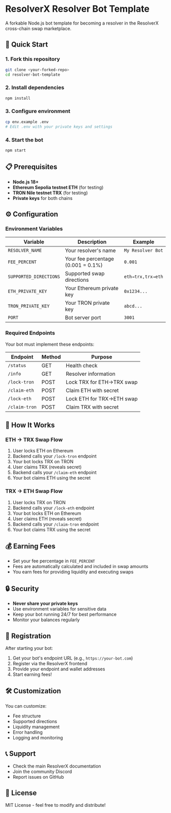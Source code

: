 # ResolverX Resolver Bot Template

A forkable Node.js bot template for becoming a resolver in the ResolverX cross-chain swap marketplace.

## 🚀 Quick Start

### 1. Fork this repository
```bash
git clone <your-forked-repo>
cd resolver-bot-template
```

### 2. Install dependencies
```bash
npm install
```

### 3. Configure environment
```bash
cp env.example .env
# Edit .env with your private keys and settings
```

### 4. Start the bot
```bash
npm start
```

## 📋 Prerequisites

- **Node.js 18+**
- **Ethereum Sepolia testnet ETH** (for testing)
- **TRON Nile testnet TRX** (for testing)
- **Private keys** for both chains

## ⚙️ Configuration

### Environment Variables

| Variable | Description | Example |
|----------|-------------|---------|
| `RESOLVER_NAME` | Your resolver's name | `My Resolver Bot` |
| `FEE_PERCENT` | Your fee percentage (0.001 = 0.1%) | `0.001` |
| `SUPPORTED_DIRECTIONS` | Supported swap directions | `eth→trx,trx→eth` |
| `ETH_PRIVATE_KEY` | Your Ethereum private key | `0x1234...` |
| `TRON_PRIVATE_KEY` | Your TRON private key | `abcd...` |
| `PORT` | Bot server port | `3001` |

### Required Endpoints

Your bot must implement these endpoints:

| Endpoint | Method | Purpose |
|----------|--------|---------|
| `/status` | GET | Health check |
| `/info` | GET | Resolver information |
| `/lock-tron` | POST | Lock TRX for ETH→TRX swap |
| `/claim-eth` | POST | Claim ETH with secret |
| `/lock-eth` | POST | Lock ETH for TRX→ETH swap |
| `/claim-tron` | POST | Claim TRX with secret |

## 🔄 How It Works

### ETH → TRX Swap Flow
1. User locks ETH on Ethereum
2. Backend calls your `/lock-tron` endpoint
3. Your bot locks TRX on TRON
4. User claims TRX (reveals secret)
5. Backend calls your `/claim-eth` endpoint
6. Your bot claims ETH using the secret

### TRX → ETH Swap Flow
1. User locks TRX on TRON
2. Backend calls your `/lock-eth` endpoint
3. Your bot locks ETH on Ethereum
4. User claims ETH (reveals secret)
5. Backend calls your `/claim-tron` endpoint
6. Your bot claims TRX using the secret

## 💰 Earning Fees

- Set your fee percentage in `FEE_PERCENT`
- Fees are automatically calculated and included in swap amounts
- You earn fees for providing liquidity and executing swaps

## 🔒 Security

- **Never share your private keys**
- Use environment variables for sensitive data
- Keep your bot running 24/7 for best performance
- Monitor your balances regularly

## 📡 Registration

After starting your bot:

1. Get your bot's endpoint URL (e.g., `https://your-bot.com`)
2. Register via the ResolverX frontend
3. Provide your endpoint and wallet addresses
4. Start earning fees!

## 🛠️ Customization

You can customize:
- Fee structure
- Supported directions
- Liquidity management
- Error handling
- Logging and monitoring

## 📞 Support

- Check the main ResolverX documentation
- Join the community Discord
- Report issues on GitHub

## 📄 License

MIT License - feel free to modify and distribute! 